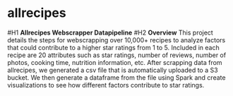 # allrecipes

#H1 **Allrecipes Webscrapper Datapipeline**
#H2 **Overview**
This project details the steps for webscrapping over 10,000+ recipes to analyze factors that could contribute to a higher star ratings from 1 to 5. Included in each recipe are 20 attributes such as  star ratings, number of reviews, number of photos, cooking time, nutrition information, etc. After scrapping data from allrecipes, we generated a csv file that is automatically uploaded to a S3 bucket. We then generate a dataframe from the file using Spark and create visualizations to see how different factors contribute to star ratings.
